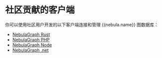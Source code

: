 # 社区贡献的客户端

你可以使用社区用户开发的以下客户端连接和管理 {{nebula.name}} 图数据库：

- [NebulaGraph Rust](https://github.com/vesoft-inc/nebula-rust)
- [NebulaGraph PHP](https://github.com/nebula-contrib/nebula-php) 
- [NebulaGraph Node](https://github.com/nebula-contrib/nebula-node)
- [NebulaGraph .net](https://github.com/nebula-contrib/nebula-net)
